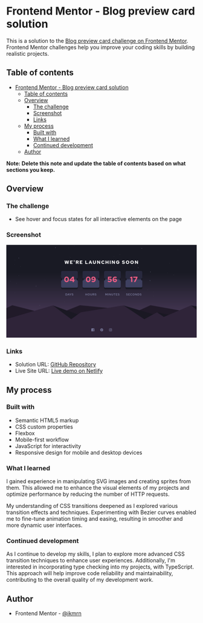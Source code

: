 # Frontend Mentor - Blog preview card solution

This is a solution to the [Blog preview card challenge on Frontend Mentor](https://www.frontendmentor.io/challenges/blog-preview-card-ckPaj01IcS). Frontend Mentor challenges help you improve your coding skills by building realistic projects.

## Table of contents

- [Frontend Mentor - Blog preview card solution](#frontend-mentor---blog-preview-card-solution)
  - [Table of contents](#table-of-contents)
  - [Overview](#overview)
    - [The challenge](#the-challenge)
    - [Screenshot](#screenshot)
    - [Links](#links)
  - [My process](#my-process)
    - [Built with](#built-with)
    - [What I learned](#what-i-learned)
    - [Continued development](#continued-development)
  - [Author](#author)

**Note: Delete this note and update the table of contents based on what sections you keep.**

## Overview

### The challenge

- See hover and focus states for all interactive elements on the page

### Screenshot

![screenshot](design/screenshot.png)

### Links

- Solution URL: [GitHub Repository](https://github.com/ikmrn/frontend-challenges/tree/launch-countdown-timer)
- Live Site URL: [Live demo on Netlify](https://ikmrn-countdown-timer.netlify.app/)

## My process

### Built with

- Semantic HTML5 markup
- CSS custom properties
- Flexbox
- Mobile-first workflow
- JavaScript for interactivity
- Responsive design for mobile and desktop devices

### What I learned

I gained experience in manipulating SVG images and creating sprites from them. This allowed me to enhance the visual elements of my projects and optimize performance by reducing the number of HTTP requests.

My understanding of CSS transitions deepened as I explored various transition effects and techniques. Experimenting with Bezier curves enabled me to fine-tune animation timing and easing, resulting in smoother and more dynamic user interfaces.

### Continued development

As I continue to develop my skills, I plan to explore more advanced CSS transition techniques to enhance user experiences. Additionally, I'm interested in incorporating type checking into my projects, with TypeScript. This approach will help improve code reliability and maintainability, contributing to the overall quality of my development work.

## Author

- Frontend Mentor - [@ikmrn](https://www.frontendmentor.io/profile/ikmrn)
